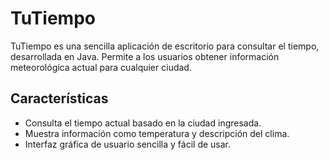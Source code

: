 # TuTiempo

TuTiempo es una sencilla aplicación de escritorio para consultar el tiempo, desarrollada en Java. Permite a los usuarios obtener información meteorológica actual para cualquier ciudad.

## Características

- Consulta el tiempo actual basado en la ciudad ingresada.
- Muestra información como temperatura y descripción del clima.
- Interfaz gráfica de usuario sencilla y fácil de usar.
